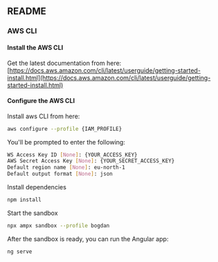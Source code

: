 ## README

### AWS CLI

#### Install the AWS CLI

Get the latest documentation from here:
[https://docs.aws.amazon.com/cli/latest/userguide/getting-started-install.html](https://docs.aws.amazon.com/cli/latest/userguide/getting-started-install.html)



#### Configure the AWS CLI

Install aws CLI from here:

```bash
aws configure --profile {IAM_PROFILE}
```
You'll be prompted to enter the following:

```bash
WS Access Key ID [None]: {YOUR_ACCESS_KEY}
AWS Secret Access Key [None]: {YOUR_SECRET_ACCESS_KEY}
Default region name [None]: eu-north-1
Default output format [None]: json
```
Install dependencies
```bash
npm install
```

Start the sandbox
```bash
npx ampx sandbox --profile bogdan
```

After the sandbox is ready, you can run the Angular app:
```bash
ng serve
```